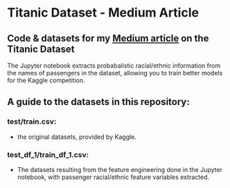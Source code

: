 # Titanic Dataset - Medium Article

## Code & datasets for my [Medium article](https://andrewritchie05.medium.com/a-fresh-approach-to-the-titanic-dataset-1867118cb257) on the Titanic Dataset

The Jupyter notebook extracts probabalistic racial/ethnic information from the names of passengers in the dataset, allowing you to train better models for the Kaggle competition.

## A guide to the datasets in this repository:

### test/train.csv:

- the original datasets, provided by Kaggle.

### test_df_1/train_df_1.csv:

- The datasets resulting from the feature engineering done in the Jupyter notebook, with passenger racial/ethnic feature variables extracted.
